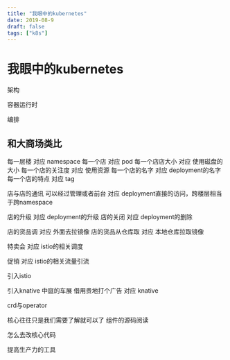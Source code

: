 ```yaml
---
title: "我眼中的kubernetes"
date: 2019-08-9
draft: false
tags: ["k8s"]
---
```


# 我眼中的kubernetes

架构

容器运行时

编排

## 和大商场类比

每一层楼 对应 namespace
每一个店 对应 pod
每一个店店大小 对应 使用磁盘的大小
每一个店的关注度 对应 使用资源
每一个店的名字 对应 deployment的名字
每一个店的特点 对应 tag

店与店的通讯 可以经过管理或者前台 对应 deployment直接的访问，跨楼层相当于跨namespace

店的升级 对应 deployment的升级
店的关闭 对应 deployment的删除

店的货品调 对应 外面去拉镜像
店的货品从仓库取 对应 本地仓库拉取镜像

特卖会 对应 istio的相关调度

促销 对应 istio的相关流量引流




引入istio

引入knative
中庭的车展 借用贵地打个广告 对应 knative


crd与operator

核心往往只是我们需要了解就可以了
组件的源码阅读

怎么去改核心代码



提高生产力的工具
